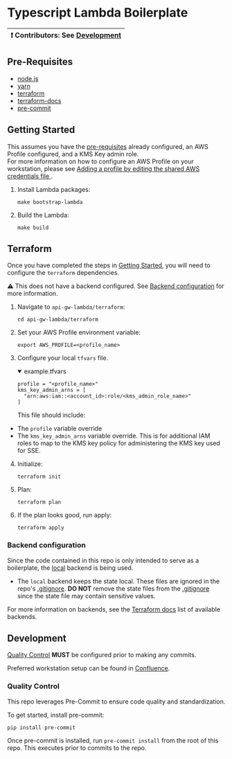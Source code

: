 # Typescript Lambda Boilerplate

| :exclamation: **Contributors:** See [Development](#dev)  |  
|----------------------------------------------------------|

## <a id="prereqs"></a> Pre-Requisites
- [node.js](https://nodejs.dev/download/)
- [yarn](https://classic.yarnpkg.com/lang/en/docs/install/#mac-stable)
- [terraform](https://learn.hashicorp.com/terraform/getting-started/install#installing-terraform)
- [terraform-docs](https://github.com/segmentio/terraform-docs)
- [pre-commit](https://pre-commit.com/#install)

## <a id="getting_started"></a> Getting Started
This assumes you have the [pre-requisites](#prereqs) already configured, an AWS Profile configured, and a KMS Key admin role.  
For more information on how to configure an AWS Profile on your workstation, please see [Adding a profile by editing the shared AWS credentials file
](https://docs.aws.amazon.com/toolkit-for-visual-studio/latest/user-guide/keys-profiles-credentials.html#adding-a-profile-to-the-aws-credentials-profile-file).

1. Install Lambda packages:
   ```shell
   make bootstrap-lambda
   ```
4. Build the Lambda:
   ```shell
   make build
   ```

## Terraform
Once you have completed the steps in [Getting Started](#getting_started), you will need to configure
the `terraform` dependencies.

:warning: This does not have a backend configured. See [Backend configuration](#backend_config) for more information.

1. Navigate to `api-gw-lambda/terraform`:
   ```shell
   cd api-gw-lambda/terraform
   ```
2. Set your AWS Profile environment variable:
   ```shell
   export AWS_PROFILE=<profile_name>
   ```
3. Configure your local `tfvars` file.
   <details open="true">
   <summary>example.tfvars</summary>

   ```shell
   profile = "<profile_name>"
   kms_key_admin_arns = [
     "arn:aws:iam::<account_id>:role/<kms_admin_role_name>"
   ]
   ```

   </details>

   This file should include:
  * The `profile` variable override
  * The `kms_key_admin_arns` variable override. This is for additional IAM roles to map to the KMS key policy for administering the KMS key used for SSE.
4. Initialize:
   ```shell
   terraform init
   ```
5. Plan:
   ```shell
   terraform plan
   ```
6. If the plan looks good, run apply:
   ```shell
   terraform apply
   ```

### <a id="backend_config"></a> Backend configuration
Since the code contained in this repo is only intended to serve as a boilerplate, the [local](https://www.terraform.io/language/settings/backends/local) backend is being used.
* The `local` backend keeps the state local. These files are ignored in the repo's [.gitignore](.gitignore). **DO NOT**
  remove the state files from the [.gitignore](.gitignore) since the state file may contain sensitive values.

For more information on backends, see the [Terraform docs](https://www.terraform.io/language/settings/backends/configuration) list of available backends.

## <a id="dev"></a> Development
[Quality Control](#qc) **MUST** be configured prior to making any commits.

Preferred workstation setup can be found in [Confluence](https://sourcefuse.atlassian.net/wiki/spaces/SOURCEFUSE/pages/3311075411/Dev+Machine+Setup).

### <a id="qc"></a> Quality Control
This repo leverages Pre-Commit to ensure code quality and standardization.

To get started, install pre-commit:
```shell
pip install pre-commit
``` 

Once pre-commit is installed, run `pre-commit install` from the root of this repo. This executes
prior to commits to the repo.  
